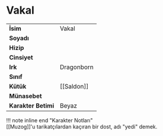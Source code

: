 # Vakal   
|  |  |  
|---|---|  
| **İsim** | Vakal |  
| **Soyadı** |  |  
| **Hizip** |  |  
| **Cinsiyet** |  |  
| **Irk** | Dragonborn |  
| **Sınıf** |  |  
| **Kütük** | [[Saldon]] |  
| **Münasebet** |  |  
| **Karakter Betimi** | Beyaz |  
  
  
!!! note inline end "Karakter Notları"  
	[[Muzog]]'u tarikatçılardan kaçıran bir dost, adı "yedi" demek.  